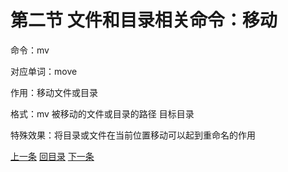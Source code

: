 # 第二节 文件和目录相关命令：移动

命令：mv

对应单词：move

作用：移动文件或目录

格式：mv 被移动的文件或目录的路径 目标目录

特殊效果：将目录或文件在当前位置移动可以起到重命名的作用

[上一条](verse02-07-cp.html) [回目录](verse02-00-index.html) [下一条](verse02-09-rm.html)